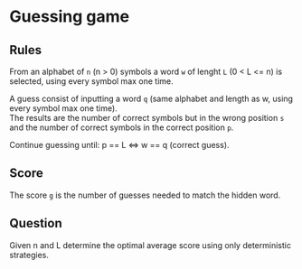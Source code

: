 # Guessing game

## Rules
From an alphabet of `n` (n > 0) symbols a word `w` of lenght `L` (0 < L <= n) is selected, using every symbol max one time.

A guess consist of inputting a word `q` (same alphabet and length as w, using every symbol max one time). \
The results are the number of correct symbols but in the wrong position `s` and the number of correct symbols in the correct position `p`.

Continue guessing until: p == L <=> w == q (correct guess).

## Score
The score `g` is the number of guesses needed to match the hidden word.

## Question
Given n and L determine the optimal average score using only deterministic strategies.
